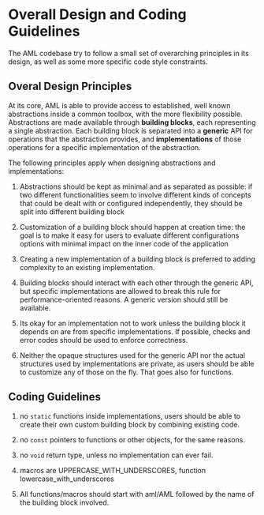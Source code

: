 Overall Design and Coding Guidelines
====================================

The AML codebase try to follow a small set of overarching principles in its
design, as well as some more specific code style constraints.

## Overal Design Principles

At its core, AML is able to provide access to established, well known
abstractions inside a common toolbox, with the more flexibility possible.
Abstractions are made available through __building blocks__, each representing
a single abstraction. Each building block is separated into a __generic__ API
for operations that the abstraction provides, and __implementations__ of those
operations for a specific implementation of the abstraction.

The following principles apply when designing abstractions and implementations:

1. Abstractions should be kept as minimal and as separated as possible: if two
different functionalities seem to involve different kinds of concepts that
could be dealt with or configured independently, they should be split into
different building block

2. Customization of a building block should happen at creation time: the goal
is to make it easy for users to evaluate different configurations options with
minimal impact on the inner code of the application

3. Creating a new implementation of a building block is preferred to adding
complexity to an existing implementation.

4. Building blocks should interact with each other through the generic API, but
specific implementations are allowed to break this rule for
performance-oriented reasons. A generic version should still be available.

5. Its okay for an implementation not to work unless the building block it
depends on are from specific implementations. If possible, checks and error
codes should be used to enforce correctness.

6. Neither the opaque structures used for the generic API nor the actual
structures used by implementations are private, as users should be able to
customize any of those on the fly. That goes also for functions.

## Coding Guidelines

1. no `static` functions inside implementations, users should be able to create
their own custom building block by combining existing code.

2. no `const` pointers to functions or other objects, for the same reasons.

3. no `void` return type, unless no implementation can ever fail.

4. macros are UPPERCASE_WITH_UNDERSCORES, function lowercase_with_underscores

5. All functions/macros should start with aml/AML followed by the name of the
building block involved.
